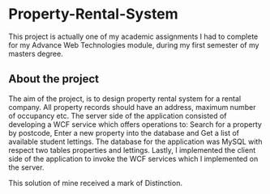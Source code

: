 # Property-Rental-System
This project is actually one of my academic assignments I had to complete for my Advance Web Technologies module, during my first semester of my masters degree. 

## About the project
The aim of the project, is to design property rental system for a rental company. All property records should have an address, maximum number of occupancy etc. 
The server side of the application consisted of developing a WCF service which offers operations to: Search for a property by postcode, Enter a new property into the database and Get a list of available student lettings. 
The database for the application was MySQL with respect two tables properties and lettings. 
Lastly, I implemented the client side of the application to invoke the WCF services which I implemented on the server. 

This solution of mine received a mark of Distinction. 
